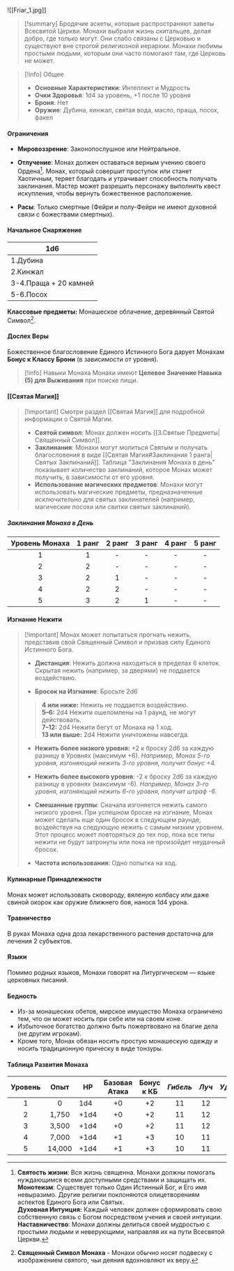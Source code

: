 ![[Friar_1.jpg]]
>[!summary]  Бродячие аскеты, которые распространяют заветы Всесвятой Церкви. 
> Монахи выбрали жизнь скитальцев, делая добро, где только могут. 
> Они слабо связаны с Церковью и существуют вне строгой религиозной иерархии. 
> Монахи любимы простыми людьми, которым они часто помогают там, где Церковь не может.

>[!info] Общее
>- **Основные Характеристики**: Интеллект и Мудрость  
>- **Очки Здоровья**: 1d4 за уровень, +1 после 10 уровня  
>- **Броня**: Нет 
>- **Оружие**: Дубина, кинжал, святая вода, масло, праща, посох, факел

#### Ограничения  
- **Мировоззрение**: Законопослушное или Нейтральное.  

- **Отлучение**: Монах должен оставаться верным учению своего Ордена[^1]. 
Монах, который совершит проступок или станет Хаотичным, теряет благодать и утрачивает способность получать заклинания. 
Мастер может разрешить персонажу выполнить квест искупления, чтобы вернуть божественное расположение.  

- **Расы**: Только смертные (Фейри и полу-Фейри не имеют духовной связи с божествами смертных).

####  Начальное Снаряжение

| 1d6                   |
| --------------------- |
| 1.Дубина              |
| 2.Кинжал              |
| 3-4.Праща + 20 камней |
| 5-6.Посох             |
**Классовые предметы:** Монашеское облачение, деревянный Святой Символ[^2].

####  Доспех Веры  
Божественное благословение Единого Истинного Бога дарует Монахам **Бонус к Классу Брони** (в зависимости от уровня). 

>[!info] Навыки Монаха
> Монахи имеют **Целевое Значение Навыка (5) для Выживания** при поиске пищи.

#### [[Святая Магия]] 
>[!important] Смотри раздел [[Святая Магия]] для подробной информации о Святой Магии.
>- **Святой символ**: Монах должен носить [[3.Святые Предметы|Священный Символ]].
>- **Заклинания**: Монахи могут молиться Святым и получать благословения в виде [[Святая Магия#Заклинания 1 ранга|Святых Заклинаний]].
Таблица "Заклинания Монаха в день" показывает количество заклинаний, которое Монах может получить, в зависимости от его уровня.
>- **Использование магических предметов**: Монахи могут использовать магические предметы, предназначенные исключительно для святых заклинателей
(например, магические посохи или свитки святых заклинаний).

##### Заклинания Монаха в День

| Уровень Монаха | 1 ранг | 2 ранг | 3 ранг | 4 ранг | 5 ранг |
|:--------------:|:------:|:------:|:------:|:------:|:------:|
|       1        |   1    |   -    |   -    |   -    |   -    |
|       2        |   2    |   -    |   -    |   -    |   -    |
|       3        |   2    |   1    |   -    |   -    |   -    |
|       4        |   2    |   2    |   -    |   -    |   -    |
|       5        |   3    |   2    |   1    |   -    |   -    |

#### Изгнание Нежити 
>[!important] Монах может попытаться прогнать нежить, представив свой Священный Символ и призвав силу Единого Истинного Бога.
>
>- **Дистанция**: Нежить должна находиться в пределах 6 клеток. Скрытая нежить (например, за дверями) не поддается воздействию.
> 
>- **Бросок на Изгнание**: Бросьте 2d6 
>
>> **4 или ниже:** Нежить не поддается воздействию.  
>>  **5–6:** 2d4 Нежити ошеломлены на 1 раунд, не могут действовать.  
>>  **7–12:** 2d4 Нежити бегут от Монаха на 1 ход.  
>> **13 или выше:** 2d4 Нежити уничтожены навсегда.
>> 
>- **Нежить более низкого уровня:** +2 к броску 2d6 за каждую разницу в Уровнях (максимум +6). 
*Например, Монах 5-го уровня, изгоняющий нежить 3-го уровня, получит бонус +4.*
>
>- **Нежить более высокого уровня**: -2 к броску 2d6 за каждую разницу в уровнях (максимум -6). 
> *Например, Монах 3-го уровня, изгоняющий нежить 6-го уровня, получит штраф -6.*
> 
> - **Смешанные группы**: Сначала изгоняется нежить самого низкого уровня. 
> При успешном броске на изгнание, Монах может сделать еще один бросок в следующем раунде, воздействуя на следующую нежить с самым низким уровнем. 
> Этот процесс может повторяться до тех пор, пока все типы нежити не будут затронуты или пока не произойдет неудачный бросок.
> 
> - **Частота использования**: Одно попытка на ход.

#### Кулинарные Принадлежности  
Монах может использовать сковороду, вяленую колбасу или даже свиной окорок как оружие ближнего боя, нанося 1d4 урона.

#### Травничество
В руках Монаха одна доза лекарственного растения достаточна для лечения 2 субъектов.

#### Языки  
Помимо родных языков, Монахи говорят на Литургическом — языке церковных писаний.

#### Бедность  
- Из-за монашеских обетов, мирское имущество Монаха ограничено тем, что он может носить при себе или на своем коне. 
- Избыточное богатство должно быть пожертвовано на благие дела (не другим игрокам).
- Кроме того, Монах обязан носить простую монашескую одежду и носить традиционную прическу в виде тонзуры.

#### Таблица Развития Монаха

| Уровень |  Опыт  | HP   | Базовая Атака | Бонус к КБ | *Гибель* | *Луч* | *Удержание* | *Взрыв* | *Заклинание* |
|:-------:|:------:| ---- |:-------------:|:----------:|:--------:|:-----:|:-----------:|:-------:|:------------:|
|    1    |   0    | 1d4  |      +0       |     +2     |    11    |  12   |     13      |   16    |      14      |
|    2    | 1,750  | +1d4 |      +0       |     +2     |    11    |  12   |     13      |   16    |      14      |
|    3    | 3,500  | +1d4 |      +0       |     +2     |    11    |  12   |     13      |   16    |      14      |
|    4    | 7,000  | +1d4 |      +1       |     +3     |    10    |  11   |     12      |   15    |      13      |
|    5    | 14,000 | +1d4 |      +1       |     +3     |    10    |  11   |     12      |   15    |      13      |


[^1]: **Святость жизни**: Вся жизнь священна. Монахи должны помогать нуждающимся всеми доступными средствами и защищать их.  
**Монотеизм**: Существует только Один Истинный Бог, и Его имя невыразимо. Другие религии поклоняются олицетворениям аспектов Единого Бога или Святых.  
**Духовная Интуиция:** Каждый человек должен сформировать свою собственную связь с Богом посредством учения и своей интуиции.  
**Наставничество**: Монахи должны делиться своей мудростью с простыми людьми и неверующими, направляя их на пути Всесвятой Церкви.

[^2]: **Священный Символ Монаха**  - Монахи обычно носят подвеску с изображением святого, чьи деяния вдохновляют их веру. 
